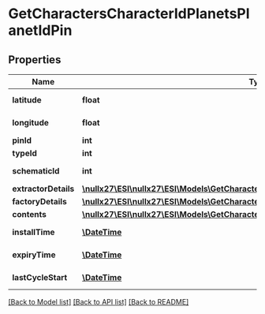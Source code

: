 # GetCharactersCharacterIdPlanetsPlanetIdPin

## Properties
Name | Type | Description | Notes
------------ | ------------- | ------------- | -------------
**latitude** | **float** | latitude number | 
**longitude** | **float** | longitude number | 
**pinId** | **int** | pin_id integer | 
**typeId** | **int** | type_id integer | 
**schematicId** | **int** | schematic_id integer | [optional] 
**extractorDetails** | [**\nullx27\ESI\nullx27\ESI\Models\GetCharactersCharacterIdPlanetsPlanetIdExtractorDetails**](GetCharactersCharacterIdPlanetsPlanetIdExtractorDetails.md) |  | [optional] 
**factoryDetails** | [**\nullx27\ESI\nullx27\ESI\Models\GetCharactersCharacterIdPlanetsPlanetIdFactoryDetails**](GetCharactersCharacterIdPlanetsPlanetIdFactoryDetails.md) |  | [optional] 
**contents** | [**\nullx27\ESI\nullx27\ESI\Models\GetCharactersCharacterIdPlanetsPlanetIdContent[]**](GetCharactersCharacterIdPlanetsPlanetIdContent.md) | contents array | [optional] 
**installTime** | [**\DateTime**](\DateTime.md) | install_time string | [optional] 
**expiryTime** | [**\DateTime**](\DateTime.md) | expiry_time string | [optional] 
**lastCycleStart** | [**\DateTime**](\DateTime.md) | last_cycle_start string | [optional] 

[[Back to Model list]](../README.md#documentation-for-models) [[Back to API list]](../README.md#documentation-for-api-endpoints) [[Back to README]](../README.md)


